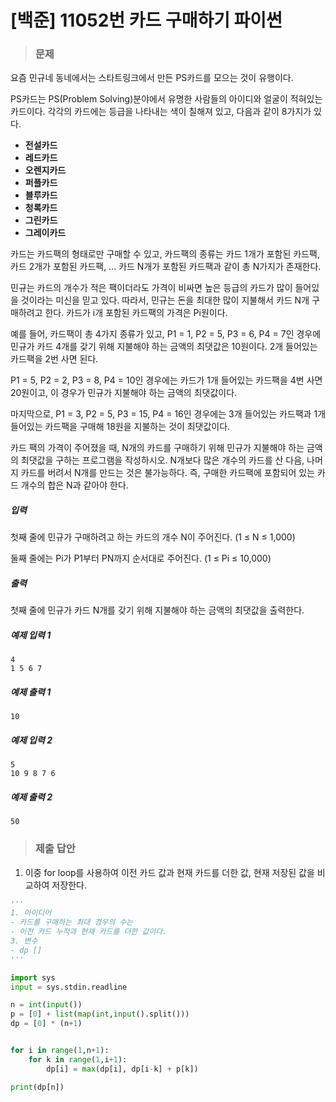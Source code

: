 # [백준] 11052번 카드 구매하기 파이썬

> ### 문제

요즘 민규네 동네에서는 스타트링크에서 만든 PS카드를 모으는 것이 유행이다.

PS카드는 PS(Problem Solving)분야에서 유명한 사람들의 아이디와 얼굴이 적혀있는 카드이다. 각각의 카드에는 등급을 나타내는 색이 칠해져 있고, 다음과 같이 8가지가 있다.

- **전설카드**
- **레드카드**
- **오렌지카드**
- **퍼플카드**
- **블루카드**
- **청록카드**
- **그린카드**
- **그레이카드**

카드는 카드팩의 형태로만 구매할 수 있고, 카드팩의 종류는 카드 1개가 포함된 카드팩, 카드 2개가 포함된 카드팩, ... 카드 N개가 포함된 카드팩과 같이 총 N가지가 존재한다.

민규는 카드의 개수가 적은 팩이더라도 가격이 비싸면 높은 등급의 카드가 많이 들어있을 것이라는 미신을 믿고 있다. 따라서, 민규는 돈을 최대한 많이 지불해서 카드 N개 구매하려고 한다. 카드가 i개 포함된 카드팩의 가격은 Pi원이다.

예를 들어, 카드팩이 총 4가지 종류가 있고, P1 = 1, P2 = 5, P3 = 6, P4 = 7인 경우에 민규가 카드 4개를 갖기 위해 지불해야 하는 금액의 최댓값은 10원이다. 2개 들어있는 카드팩을 2번 사면 된다.

P1 = 5, P2 = 2, P3 = 8, P4 = 10인 경우에는 카드가 1개 들어있는 카드팩을 4번 사면 20원이고, 이 경우가 민규가 지불해야 하는 금액의 최댓값이다.

마지막으로, P1 = 3, P2 = 5, P3 = 15, P4 = 16인 경우에는 3개 들어있는 카드팩과 1개 들어있는 카드팩을 구매해 18원을 지불하는 것이 최댓값이다.

카드 팩의 가격이 주어졌을 때, N개의 카드를 구매하기 위해 민규가 지불해야 하는 금액의 최댓값을 구하는 프로그램을 작성하시오. N개보다 많은 개수의 카드를 산 다음, 나머지 카드를 버려서 N개를 만드는 것은 불가능하다. 즉, 구매한 카드팩에 포함되어 있는 카드 개수의 합은 N과 같아야 한다.

##### 입력

첫째 줄에 민규가 구매하려고 하는 카드의 개수 N이 주어진다. (1 ≤ N ≤ 1,000)

둘째 줄에는 Pi가 P1부터 PN까지 순서대로 주어진다. (1 ≤ Pi ≤ 10,000)

##### 출력

첫째 줄에 민규가 카드 N개를 갖기 위해 지불해야 하는 금액의 최댓값을 출력한다.

##### 예제 입력 1

```
4
1 5 6 7
```

##### 예제 출력 1

```
10
```

##### 예제 입력 2

```
5
10 9 8 7 6
```

##### 예제 출력 2

```
50
```

> ### 제출 답안

1. 이중 for loop를 사용하여 이전 카드 값과 현재 카드를 더한 값, 현재 저장된 값을 비교하여 저장한다.

```python
'''
1. 아이디어
- 카드를 구매하는 최대 경우의 수는
- 이전 카드 누적과 현재 카드를 더한 값이다.
3. 변수
- dp []
'''

import sys
input = sys.stdin.readline

n = int(input())
p = [0] + list(map(int,input().split()))
dp = [0] * (n+1)


for i in range(1,n+1):
    for k in range(1,i+1):
        dp[i] = max(dp[i], dp[i-k] + p[k])

print(dp[n])
```

